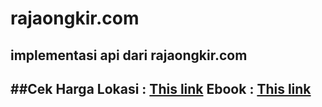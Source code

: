 # rajaongkir.com
implementasi api dari rajaongkir.com
---------------------------------------
##Cek Harga 
Lokasi : [This link](https://github.com/idmore/rajaongkir.com/tree/master/hitung%20biaya%20-%20jquery)
Ebook : [This link](http://www.slideshare.net/yussanpaperartcreator/hitung-ongkos-kirim-menggunakan-api-rajaongkircom-dengan-jquery)
---------------------------------------
